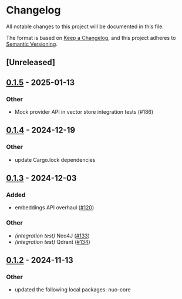 # Changelog

All notable changes to this project will be documented in this file. 

The format is based on [Keep a Changelog](https://keepachangelog.com/en/1.0.0/),
and this project adheres to [Semantic Versioning](https://semver.org/spec/v2.0.0.html).

## [Unreleased]

## [0.1.5](https://github.com/norriswilliam41/nuo/compare/nuo-qdrant-v0.1.4...nuo-qdrant-v0.1.5) - 2025-01-13

### Other

- Mock provider API in vector store integration tests (#186)

## [0.1.4](https://github.com/norriswilliam41/nuo/compare/nuo-qdrant-v0.1.3...nuo-qdrant-v0.1.4) - 2024-12-19

### Other

- update Cargo.lock dependencies

## [0.1.3](https://github.com/norriswilliam41/nuo/compare/nuo-qdrant-v0.1.2...nuo-qdrant-v0.1.3) - 2024-12-03

### Added

- embeddings API overhaul ([#120](https://github.com/norriswilliam41/nuo/pull/120))

### Other

- *(integration test)* Neo4J ([#133](https://github.com/norriswilliam41/nuo/pull/133))
- *(integration test)* Qdrant ([#134](https://github.com/norriswilliam41/nuo/pull/134))

## [0.1.2](https://github.com/norriswilliam41/nuo/compare/nuo-qdrant-v0.1.1...nuo-qdrant-v0.1.2) - 2024-11-13

### Other

- updated the following local packages: nuo-core
